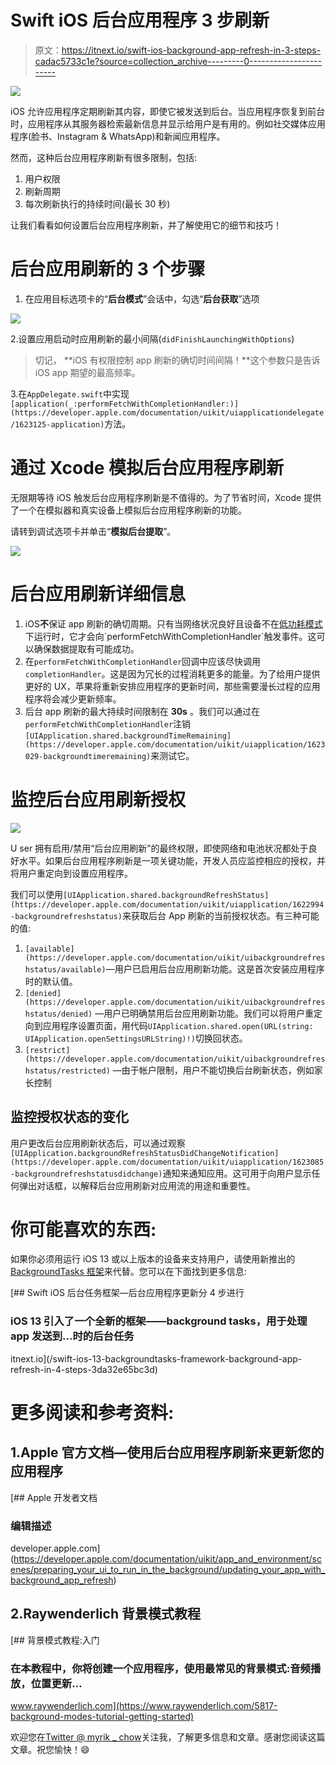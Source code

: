 # Swift iOS 后台应用程序 3 步刷新

> 原文：<https://itnext.io/swift-ios-background-app-refresh-in-3-steps-cadac5733c1e?source=collection_archive---------0----------------------->

![](img/6c4145cfc95e9dd8fd4ded1c3757264c.png)

iOS 允许应用程序定期刷新其内容，即使它被发送到后台。当应用程序恢复到前台时，应用程序从其服务器检索最新信息并显示给用户是有用的。例如社交媒体应用程序(脸书、Instagram & WhatsApp)和新闻应用程序。

然而，这种后台应用程序刷新有很多限制，包括:

1.  用户权限
2.  刷新周期
3.  每次刷新执行的持续时间(最长 30 秒)

让我们看看如何设置后台应用程序刷新，并了解使用它的细节和技巧！

# 后台应用刷新的 3 个步骤

1.  在应用目标选项卡的“**后台模式**”会话中，勾选“**后台获取**”选项

![](img/ba52db1b3d5d2b0eac6223738674941b.png)

2.设置应用启动时应用刷新的最小间隔(`didFinishLaunchingWithOptions`)

> 切记， **iOS 有权限控制 app 刷新的确切时间间隔！**这个参数只是告诉 iOS app 期望的最高频率。

3.在`AppDelegate.swift`中实现`[application(_:performFetchWithCompletionHandler:)](https://developer.apple.com/documentation/uikit/uiapplicationdelegate/1623125-application)`方法。

# 通过 Xcode 模拟后台应用程序刷新

无限期等待 iOS 触发后台应用程序刷新是不值得的。为了节省时间，Xcode 提供了一个在模拟器和真实设备上模拟后台应用程序刷新的功能。

请转到调试选项卡并单击“**模拟后台提取**”。

![](img/e7f0bcec3784111159da24e55b09bf8e.png)

# 后台应用刷新详细信息

1.  iOS**不**保证 app 刷新的确切周期。只有当网络状况良好且设备不在[低功耗模式](https://support.apple.com/en-hk/HT205234#:~:text=Low%20Power%20Mode%20reduces%20the,and%20off%20from%20Control%20Center.)下运行时，它才会向`performFetchWithCompletionHandler`触发事件。这可以确保数据提取有可能成功。
2.  在`performFetchWithCompletionHandler`回调中应该尽快调用`completionHandler`。这是因为冗长的过程消耗更多的能量。为了给用户提供更好的 UX，苹果将重新安排应用程序的更新时间，那些需要漫长过程的应用程序将会减少更新频率。
3.  后台 app 刷新的最大持续时间限制在 **30s** 。我们可以通过在`performFetchWithCompletionHandler`注销`[UIApplication.shared.backgroundTimeRemaining](https://developer.apple.com/documentation/uikit/uiapplication/1623029-backgroundtimeremaining)`来测试它。

# 监控后台应用刷新授权

![](img/cad3f76a36f6b4226971525e8ffd4884.png)

U ser 拥有启用/禁用“后台应用刷新”的最终权限，即使网络和电池状况都处于良好水平。如果后台应用程序刷新是一项关键功能，开发人员应监控相应的授权，并将用户重定向到设置应用程序。

我们可以使用`[UIApplication.shared.backgroundRefreshStatus](https://developer.apple.com/documentation/uikit/uiapplication/1622994-backgroundrefreshstatus)`来获取后台 App 刷新的当前授权状态。有三种可能的值:

1.  `[available](https://developer.apple.com/documentation/uikit/uibackgroundrefreshstatus/available)`—用户已启用后台应用刷新功能。这是首次安装应用程序时的默认值。
2.  `[denied](https://developer.apple.com/documentation/uikit/uibackgroundrefreshstatus/denied)` —用户已明确禁用后台应用刷新功能。我们可以将用户重定向到应用程序设置页面，用代码`UIApplication.shared.open(URL(string: UIApplication.openSettingsURLString)!)`切换回状态。
3.  `[restrict](https://developer.apple.com/documentation/uikit/uibackgroundrefreshstatus/restricted)` —由于帐户限制，用户不能切换后台刷新状态，例如家长控制

## 监控授权状态的变化

用户更改后台应用刷新状态后，可以通过观察`[UIApplication.backgroundRefreshStatusDidChangeNotification](https://developer.apple.com/documentation/uikit/uiapplication/1623085-backgroundrefreshstatusdidchange)`通知来通知应用。这可用于向用户显示任何弹出对话框，以解释后台应用刷新对应用流的用途和重要性。

# 你可能喜欢的东西:

如果你必须用运行 iOS 13 或以上版本的设备来支持用户，请使用新推出的 [BackgroundTasks 框架](https://developer.apple.com/documentation/backgroundtasks)来代替。您可以在下面找到更多信息:

[](/swift-ios-13-backgroundtasks-framework-background-app-refresh-in-4-steps-3da32e65bc3d) [## Swift iOS 后台任务框架—后台应用程序更新分 4 步进行

### iOS 13 引入了一个全新的框架——background tasks，用于处理 app 发送到…时的后台任务

itnext.io](/swift-ios-13-backgroundtasks-framework-background-app-refresh-in-4-steps-3da32e65bc3d) 

# 更多阅读和参考资料:

## 1.Apple 官方文档—使用后台应用程序刷新来更新您的应用程序

 [## Apple 开发者文档

### 编辑描述

developer.apple.com](https://developer.apple.com/documentation/uikit/app_and_environment/scenes/preparing_your_ui_to_run_in_the_background/updating_your_app_with_background_app_refresh) 

## 2.Raywenderlich 背景模式教程

[](https://www.raywenderlich.com/5817-background-modes-tutorial-getting-started) [## 背景模式教程:入门

### 在本教程中，你将创建一个应用程序，使用最常见的背景模式:音频播放，位置更新…

www.raywenderlich.com](https://www.raywenderlich.com/5817-background-modes-tutorial-getting-started) 

欢迎您在[Twitter @ myrik _ chow](https://twitter.com/myrick_chow)关注我，了解更多信息和文章。感谢您阅读这篇文章。祝您愉快！😄